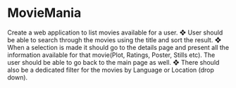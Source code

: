 # MovieMania
Create a web application to list movies available for a user. ❖ User should be able to search through the movies using the title and sort the result. ❖ When a selection is made it should go to the details page and present all the information available for that movie(Plot, Ratings, Poster, Stills etc). The user should be able to go back to the main page as well. ❖ There should also be a dedicated filter for the movies by Language or Location (drop down).
